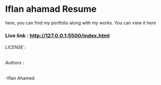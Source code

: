 # Iflan ahamad Resume

here, you can find my portfolio along with my works. You can view it here

### Live link : http://127.0.0.1:5500/index.html

###### LICENSE : 

###### Authors :
-Iflan Ahamed
